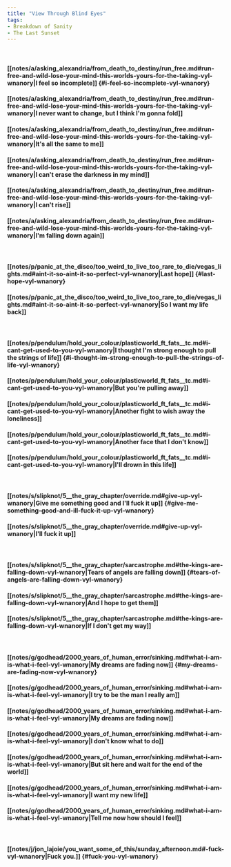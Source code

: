 ```yaml
---
title: "View Through Blind Eyes"
tags:
- Breakdown of Sanity
- The Last Sunset
---
```

&nbsp;
#### [[notes/a/asking_alexandria/from_death_to_destiny/run_free.md#run-free-and-wild-lose-your-mind-this-worlds-yours-for-the-taking-vyl-wnanory|I feel so incomplete]] {#i-feel-so-incomplete-vyl-wnanory}
#### [[notes/a/asking_alexandria/from_death_to_destiny/run_free.md#run-free-and-wild-lose-your-mind-this-worlds-yours-for-the-taking-vyl-wnanory|I never want to change, but I think I'm gonna fold]]
#### [[notes/a/asking_alexandria/from_death_to_destiny/run_free.md#run-free-and-wild-lose-your-mind-this-worlds-yours-for-the-taking-vyl-wnanory|It's all the same to me]]
#### [[notes/a/asking_alexandria/from_death_to_destiny/run_free.md#run-free-and-wild-lose-your-mind-this-worlds-yours-for-the-taking-vyl-wnanory|I can't erase the darkness in my mind]]
#### [[notes/a/asking_alexandria/from_death_to_destiny/run_free.md#run-free-and-wild-lose-your-mind-this-worlds-yours-for-the-taking-vyl-wnanory|I can't rise]]
#### [[notes/a/asking_alexandria/from_death_to_destiny/run_free.md#run-free-and-wild-lose-your-mind-this-worlds-yours-for-the-taking-vyl-wnanory|I'm falling down again]]
&nbsp;
#### [[notes/p/panic_at_the_disco/too_weird_to_live_too_rare_to_die/vegas_lights.md#aint-it-so-aint-it-so-perfect-vyl-wnanory|Last hope]] {#last-hope-vyl-wnanory}
#### [[notes/p/panic_at_the_disco/too_weird_to_live_too_rare_to_die/vegas_lights.md#aint-it-so-aint-it-so-perfect-vyl-wnanory|So I want my life back]]
&nbsp;
#### [[notes/p/pendulum/hold_your_colour/plasticworld_ft_fats__tc.md#i-cant-get-used-to-you-vyl-wnanory|I thought I'm strong enough to pull the strings of life]] {#i-thought-im-strong-enough-to-pull-the-strings-of-life-vyl-wnanory}
#### [[notes/p/pendulum/hold_your_colour/plasticworld_ft_fats__tc.md#i-cant-get-used-to-you-vyl-wnanory|But you're pulling away]]
#### [[notes/p/pendulum/hold_your_colour/plasticworld_ft_fats__tc.md#i-cant-get-used-to-you-vyl-wnanory|Another fight to wish away the loneliness]]
#### [[notes/p/pendulum/hold_your_colour/plasticworld_ft_fats__tc.md#i-cant-get-used-to-you-vyl-wnanory|Another face that I don't know]]
#### [[notes/p/pendulum/hold_your_colour/plasticworld_ft_fats__tc.md#i-cant-get-used-to-you-vyl-wnanory|I'll drown in this life]]
&nbsp;
#### [[notes/s/slipknot/5__the_gray_chapter/override.md#give-up-vyl-wnanory|Give me something good and I'll fuck it up]] {#give-me-something-good-and-ill-fuck-it-up-vyl-wnanory}
#### [[notes/s/slipknot/5__the_gray_chapter/override.md#give-up-vyl-wnanory|I'll fuck it up]]
&nbsp;
#### [[notes/s/slipknot/5__the_gray_chapter/sarcastrophe.md#the-kings-are-falling-down-vyl-wnanory|Tears of angels are falling down]] {#tears-of-angels-are-falling-down-vyl-wnanory}
#### [[notes/s/slipknot/5__the_gray_chapter/sarcastrophe.md#the-kings-are-falling-down-vyl-wnanory|And I hope to get them]]
#### [[notes/s/slipknot/5__the_gray_chapter/sarcastrophe.md#the-kings-are-falling-down-vyl-wnanory|If I don't get my way]]
&nbsp;
#### [[notes/g/godhead/2000_years_of_human_error/sinking.md#what-i-am-is-what-i-feel-vyl-wnanory|My dreams are fading now]] {#my-dreams-are-fading-now-vyl-wnanory}
#### [[notes/g/godhead/2000_years_of_human_error/sinking.md#what-i-am-is-what-i-feel-vyl-wnanory|I try to be the man I really am]]
#### [[notes/g/godhead/2000_years_of_human_error/sinking.md#what-i-am-is-what-i-feel-vyl-wnanory|My dreams are fading now]]
#### [[notes/g/godhead/2000_years_of_human_error/sinking.md#what-i-am-is-what-i-feel-vyl-wnanory|I don't know what to do]]
#### [[notes/g/godhead/2000_years_of_human_error/sinking.md#what-i-am-is-what-i-feel-vyl-wnanory|But sit here and wait for the end of the world]]
#### [[notes/g/godhead/2000_years_of_human_error/sinking.md#what-i-am-is-what-i-feel-vyl-wnanory|I want my new life]]
#### [[notes/g/godhead/2000_years_of_human_error/sinking.md#what-i-am-is-what-i-feel-vyl-wnanory|Tell me now how should I feel]]
&nbsp;
#### [[notes/j/jon_lajoie/you_want_some_of_this/sunday_afternoon.md#-fuck-vyl-wnanory|Fuck you.]] {#fuck-you-vyl-wnanory}
